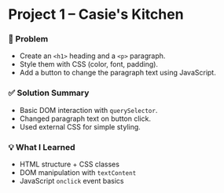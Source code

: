 # Project 1 – Casie's Kitchen

### 🧠 Problem
- Create an `<h1>` heading and a `<p>` paragraph.
- Style them with CSS (color, font, padding).
- Add a button to change the paragraph text using JavaScript.

### ✅ Solution Summary
- Basic DOM interaction with `querySelector`.
- Changed paragraph text on button click.
- Used external CSS for simple styling.

### 💡 What I Learned
- HTML structure + CSS classes
- DOM manipulation with `textContent`
- JavaScript `onclick` event basics
